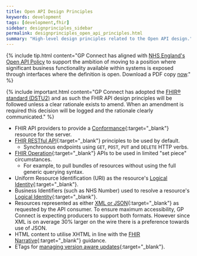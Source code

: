 ```yaml
---
title: Open API Design Principles
keywords: development
tags: [development,fhir]
sidebar: designprinciples_sidebar
permalink: designprinciples_open_api_principles.html
summary: "High-level design principles related to the Open API design."
---
```


{% include tip.html content="GP Connect has aligned with [NHS England's Open API Policy](https://www.england.nhs.uk/digitaltechnology/info-revolution/interoperability/open-api/) to support the ambition of moving to a position where significant business functionality available within systems is exposed through interfaces where the definition is open. Download a PDF copy [now](https://www.england.nhs.uk/wp-content/uploads/2014/05/open-api-policy.pdf)." %}

{% include important.html content="GP Connect has adopted the [FHIR&reg; standard (DSTU2)](https://www.hl7.org/fhir/DSTU2/) and as such the FHIR API design principles will be followed unless a clear rationale exists to amend. When an amendment is required this decision will be logged and the rationale clearly communicated." %}

- FHIR API providers to provide a [Conformance](https://www.hl7.org/fhir/DSTU2/conformance.html){:target="_blank"} resource for the server.
- [FHIR RESTful API](https://www.hl7.org/fhir/DSTU2/http.html){:target="_blank"} principles to be used by default.
  - Synchronous endpoints using `GET`, `POST`, `PUT` and `DELETE` HTTP verbs.
- [FHIR Operation](https://www.hl7.org/fhir/DSTU2/operations.html){:target="_blank"} APIs to be used in limited "set piece" circumstances.
  - For example, to pull bundles of resources without using the full generic querying syntax.
- Uniform Resource Identification (URI) as the resource's [Logical Identity](https://www.hl7.org/fhir/DSTU2/resource.html#id){:target="_blank"}.
- Business Identifiers (such as NHS Number) used to resolve a resource's [Logical Identity](https://www.hl7.org/fhir/DSTU2/resource.html#id){:target="_blank"}.
- Resources represented as either [XML or JSON](https://www.hl7.org/fhir/DSTU2/formats.html#wire){:target="_blank"} as requested by the API consumer.  To ensure maximum accessibility, GP Connect is expecting producers to support both formats.  However since XML is on average 30% larger on the wire there is a preference towards use of JSON. 
- HTML content to utilise XHTML in line with the [FHIR Narrative](https://www.hl7.org/fhir/DSTU2/narrative.html){:target="_blank"} guidance.
- ETags for [managing version aware updates](https://www.hl7.org/fhir/DSTU2/http.html#concurrency){:target="_blank"}.

